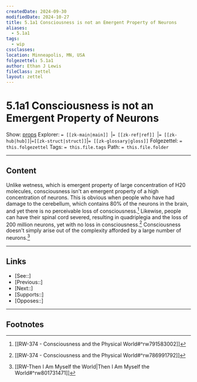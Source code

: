 ```yaml
---
createdDate: 2024-09-30
modifiedDate: 2024-10-27
title: 5.1a1 Consciousness is not an Emergent Property of Neurons
aliases:
  - 5.1a1
tags:
  - wip
cssclasses: 
location: Minneapolis, MN, USA
folgezettel: 5.1a1
author: Ethan J Lewis
fileClass: zettel
layout: zettel
---
```


# 5.1a1 Consciousness is not an Emergent Property of Neurons

Show: [props](obsidian://adv-uri?vault=ejl-zk&commandid=properties%3Aopen-local)
Explorer: `= [[zk-main|main]] `|`= [[zk-ref|ref]] `|`= [[zk-hub|hub]]`|`=[[zk-struct|struct]]`|`= [[zk-glossary|gloss]]`
Folgezettel: `= this.folgezettel` 
Tags: `= this.file.tags`
Path: `= this.file.folder`
- - -

## Content

Unlike wetness, which is emergent property of large concentration of H20 molecules, consciousness isn't an emergent property of a high concentration of neurons. This is obvious when people who have had damage to the cerebellum, which contains 80% of the neurons in the brain, and yet there is no perceivable loss of consciousness.[^1] Likewise, people can have their spinal cord severed, resulting in quadriplegia and the loss of 200 million neurons, yet with no loss in consciousness.[^2] Consciousness doesn't simply arise out of the complexity afforded by a large number of neurons.[^3] 
- - -

## Links

- [See::]
- [Previous::]
- [Next::]
- [Supports::]
- [Opposes::]
- - -

## Footnotes

[^1]: [[RW-374 - Consciousness and the Physical World#^rw791583002]]
[^2]: [[RW-374 - Consciousness and the Physical World#^rw786991792]]
[^3]: [[RW-Then I Am Myself the World|Then I Am Myself the World#^rw801731471]]